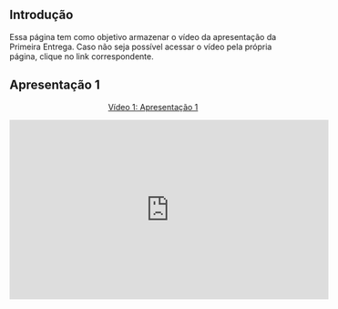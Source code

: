 ## Introdução

Essa página tem como objetivo armazenar o vídeo da apresentação da Primeira Entrega. Caso não seja possível acessar o vídeo pela própria página, clique no link correspondente.

## Apresentação 1

<div align="center">
<p style="text-align: center"><a href="" target="blanket">Vídeo 1: Apresentação 1</a></p>

<iframe width="560" height="315" src="https://www.youtube.com/watch?v=L_jWHffIx5E" title="YouTube video player" frameborder="0" allow="accelerometer; autoplay; clipboard-write; encrypted-media; gyroscope; picture-in-picture; web-share" referrerpolicy="strict-origin-when-cross-origin" allowfullscreen></iframe>
</div>
